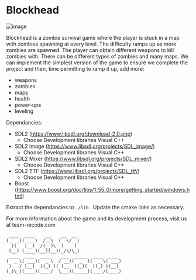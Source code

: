 # Blockhead

![image](https://i.imgur.com/VyKct26.png)

Blockhead is a zombie survival game where the player is stuck in a map with zombies spawning at every level. The difficulty ramps up as more zombies are spawned. The player can obtain different weapons to kill zombies with. There can be different types of zombies and many maps. We can implement the simplest version of the game to ensure we complete the project and then, time permitting to ramp it up, add more:

- weapons
- zombies
- maps
- health
- power-ups
- leveling

Dependancies:
- SDL2 (https://www.libsdl.org/download-2.0.php)
  - Choose Development libraries Visual C++
- SDL2 Image (https://www.libsdl.org/projects/SDL_image/)
  - Choose Development libraries Visual C++
- SDL2 Mixer (https://www.libsdl.org/projects/SDL_mixer/)
  - Choose Development libraries Visual C++
- SDL2 TTF (https://www.libsdl.org/projects/SDL_ttf/)
  - Choose Development libraries Visual C++
- Boost (https://www.boost.org/doc/libs/1_55_0/more/getting_started/windows.html)

Extract the dependancies to `./lib` . Update the cmake links as necessary.

For more information about the game and its development process, visit us at team-recode.com

<!-- language: lang-none -->
     ____  ____    __    __  __
    (_  _)( ___)  /__\  (  \/  )
      )(   )__)  /(__)\  )    (
     (__) (____)(__)(__)(_/\/\_)
     ____  ____  ____    ___  _____  ____  ____
    (  _ \( ___)(  _ \  / __)(  _  )(  _ \( ___)
     )   / )__)  )(_) )( (__  )(_)(  )(_) ))__)
    (_)\_)(____)(____/  \___)(_____)(____/(____)

